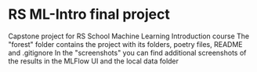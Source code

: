 # RS ML-Intro final project 
Capstone project for RS School Machine Learning Introduction course
The "forest" folder contains the project with its folders, poetry files, README and .gitignore
In the "screenshots" you can find additional screenshots of the results in the MLFlow UI and the local data folder

